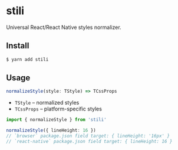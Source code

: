 # stili

Universal React/React Native styles normalizer.

## Install

```sh
$ yarn add stili
```

## Usage

```ts
normalizeStyle(style: TStyle) => TCssProps
```

* `TStyle` – normalized styles
* `TCssProps` – platform-specific styles

```ts
import { normalizeStyle } from 'stili'

normalizeStyle({ lineHeight: 16 })
// `browser` package.json field target: { lineHeight: '16px' }
// `react-native` package.json field target: { lineHeight: 16 }
```

